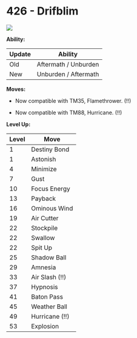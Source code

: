 # 426 - Drifblim
![][426]

**Ability:**

Update | Ability
---    | ---
Old    | Aftermath / Unburden
New    | Unburden / Aftermath

**Moves:**

 - Now compatible with TM35, Flamethrower. (!!)

 - Now compatible with TM88, Hurricane. (!!)

**Level Up:**

Level | Move
---   | ---
  1   | Destiny Bond
  1   | Astonish
  4   | Minimize
  7   | Gust
 10   | Focus Energy
 13   | Payback
 16   | Ominous Wind
 19   | Air Cutter
 22   | Stockpile
 22   | Swallow
 22   | Spit Up
 25   | Shadow Ball
 29   | Amnesia
 33   | Air Slash (!!)
 37   | Hypnosis
 41   | Baton Pass
 45   | Weather Ball
 49   | Hurricane (!!)
 53   | Explosion



[426]: /img/pokemon/426.png
